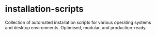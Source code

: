 # installation-scripts
Collection of automated installation scripts for various operating systems and desktop environments. Optimised, modular, and production-ready.
